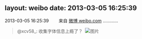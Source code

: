 layout: weibo
date: 2013-03-05 16:25:39
---
<meta name="referrer" content="no-referrer" />

2013-03-05 16:25:39  &nbsp;&nbsp;&nbsp;&nbsp;&nbsp;&nbsp; 来自 <a href="http://weibo.com/" rel="nofollow">微博 weibo.com</a>
............
>  @xcv58_: 收集字体信息上瘾了？ ​​​
>  ![图片](https://ww2.sinaimg.cn/large/801f7e9ajw1e2eyuymn51j.jpg)
